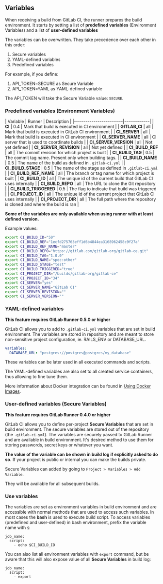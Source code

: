 ## Variables
When receiving a build from GitLab CI, the runner prepares the build environment.
It starts by setting a list of **predefined variables** (Environment Variables) and a list of **user-defined variables**

The variables can be overwritten. They take precedence over each other in this order:
1. Secure variables
1. YAML-defined variables
1. Predefined variables

For example, if you define:
1. API_TOKEN=SECURE as Secure Variable
1. API_TOKEN=YAML as YAML-defined variable

The API_TOKEN will take the Secure Variable value: `SECURE`.

### Predefined variables (Environment Variables)

| Variable                | Runner | Description |
|-------------------------|-------------|
| **CI**                  | 0.4 | Mark that build is executed in CI environment |
| **GITLAB_CI**           | all | Mark that build is executed in GitLab CI environment |
| **CI_SERVER**           | all | Mark that build is executed in CI environment |
| **CI_SERVER_NAME**      | all | CI server that is used to coordinate builds |
| **CI_SERVER_VERSION**   | all | Not yet defined |
| **CI_SERVER_REVISION**  | all | Not yet defined |
| **CI_BUILD_REF**        | all | The commit revision for which project is built |
| **CI_BUILD_TAG**        | 0.5 | The commit tag name. Present only when building tags. |
| **CI_BUILD_NAME**       | 0.5 | The name of the build as defined in `.gitlab-ci.yml` |
| **CI_BUILD_STAGE**      | 0.5 | The name of the stage as defined in `.gitlab-ci.yml` |
| **CI_BUILD_REF_NAME**   | all | The branch or tag name for which project is built |
| **CI_BUILD_ID**         | all | The unique id of the current build that GitLab CI uses internally |
| **CI_BUILD_REPO**       | all | The URL to clone the Git repository |
| **CI_BUILD_TRIGGERED**  | 0.5 | The flag to indicate that build was triggered |
| **CI_PROJECT_ID**       | all | The unique id of the current project that GitLab CI uses internally |
| **CI_PROJECT_DIR**      | all | The full path where the repository is cloned and where the build is ran |

**Some of the variables are only available when using runner with at least defined version.**

Example values:

```bash
export CI_BUILD_ID="50"
export CI_BUILD_REF="1ecfd275763eff1d6b4844ea3168962458c9f27a"
export CI_BUILD_REF_NAME="master"
export CI_BUILD_REPO="https://gitlab.com/gitlab-org/gitlab-ce.git"
export CI_BUILD_TAG="1.0.0"
export CI_BUILD_NAME="spec:other"
export CI_BUILD_STAGE="test"
export CI_BUILD_TRIGGERED="true"
export CI_PROJECT_DIR="/builds/gitlab-org/gitlab-ce"
export CI_PROJECT_ID="34"
export CI_SERVER="yes"
export CI_SERVER_NAME="GitLab CI"
export CI_SERVER_REVISION=""
export CI_SERVER_VERSION=""
```

### YAML-defined variables
**This feature requires GitLab Runner 0.5.0 or higher**

GitLab CI allows you to add to `.gitlab-ci.yml` variables that are set in build environment.
The variables are stored in repository and are meant to store non-sensitive project configuration, ie. RAILS_ENV or DATABASE_URL.

```yaml
variables:
  DATABASE_URL: "postgres://postgres@postgres/my_database"
```

These variables can be later used in all executed commands and scripts.

The YAML-defined variables are also set to all created service containers, thus allowing to fine tune them.

More information about Docker integration can be found in [Using Docker Images](../docker/using_docker_images.md).

### User-defined variables (Secure Variables)
**This feature requires GitLab Runner 0.4.0 or higher**

GitLab CI allows you to define per-project **Secure Variables** that are set in build environment. 
The secure variables are stored out of the repository (the `.gitlab-ci.yml`).
The variables are securely passed to GitLab Runner and are available in build environment.
It's desired method to use them for storing passwords, secret keys or whatever you want.

**The value of the variable can be shown in build log if explicitly asked to do so.**
If your project is public or internal you can make the builds private.

Secure Variables can added by going to `Project > Variables > Add Variable`.

They will be available for all subsequent builds.

### Use variables
The variables are set as environment variables in build environment and are accessible with normal methods that are used to access such variables.
In most cases the **bash** is used to execute build script.
To access variables (predefined and user-defined) in bash environment, prefix the variable name with `$`:
```
job_name:
  script:
    - echo $CI_BUILD_ID
```

You can also list all environment variables with `export` command,
but be aware that this will also expose value of all **Secure Variables** in build log:
```
job_name:
  script:
    - export
```
